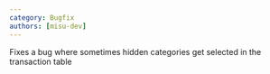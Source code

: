 ```yaml
---
category: Bugfix
authors: [misu-dev]
---
```


Fixes a bug where sometimes hidden categories get selected in the transaction table
